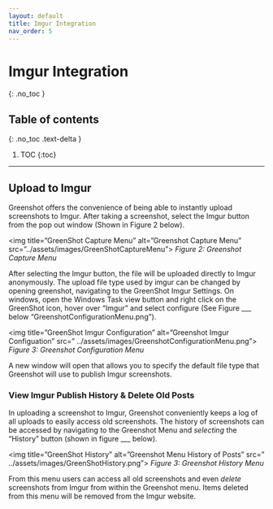 ```yaml
---
layout: default
title: Imgur Integration
nav_order: 5
---
```


# Imgur Integration
{: .no_toc }

## Table of contents
{: .no_toc .text-delta }

1. TOC
{:toc}

---

## Upload to Imgur

Greenshot offers the convenience of being able to instantly upload screenshots to Imgur. After taking a screenshot, select the Imgur button from the pop out window (Shown in Figure 2 below).

<img title=”GreenShot Capture Menu” alt=”Greenshot Capture Menu” src=”../assets/images/GreenShotCaptureMenu”>
_Figure 2: Greenshot Capture Menu_

After selecting the Imgur button, the file will be uploaded directly to Imgur anonymously. The upload file type used by imgur can be changed by opening greenshot, navigating to the GreenShot Imgur Settings. On windows, open the Windows Task view button and right click on the GreenShot icon, hover over “Imgur” and select configure (See Figure ___ below “GreenshotConfigurationMenu.png”).

<img title=”GreenShot Imgur Configuration” alt=”Greenshot Imgur Configuation” src=”
../assets/images/GreenshotConfigurationMenu.png”>
_Figure 3: Greenshot Configuration Menu_

A new window will open that allows you to specify the default file type that Greenshot will use to publish Imgur screenshots.

### View Imgur Publish History & Delete Old Posts
In uploading a screenshot to Imgur, Greenshot conveniently keeps a log of all uploads to easily access old screenshots. The history of screenshots can be accessed by navigating to the Greenshot Menu and _selecting_ the “History” button (shown in figure ___ below).

<img title=”GreenShot History” alt=”Greenshot Menu History of Posts” src=”
../assets/images/GreenShotHistory.png”>
_Figure 3: Greenshot History Menu_

From this menu users can access all old screenshots and even _delete_ screenshots from Imgur from within the Greenshot menu. Items deleted from this menu will be removed from the Imgur website.
